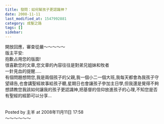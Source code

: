 ```yaml
---
title: 發問：如何幫孩子更認識神？
date: 2008-11-11
last_modified_at: 1547992881
category: 成聖之路
tags: []
sidebar: 
---
```


<p>開放回應，審查從嚴<!--more-->～～～～～<br/>版主平安:<br/>抱歉占用您的版面!<br/>很喜歡您的文章,您文章的內容往往是對弟兄姐妹和牧者<br/>一針見血的提醒.....<br/>有個問題想問您,我是兩個孩子的父親,我一個小二一個大班,我每天都會為我孩子守望禱告,也會講聖經故事給孩子聽,星期日也會讓孩子參加主日學,但我還是覺得不夠<br/>想請教您我該如何讓我的孩子更認識神,把基督的信仰放進孩子的心理,不知您是否有聖經的經節可以分享...<br/><br/><br/>Posted by 主羊 at 2008年11月11日 17:58 <br/>～～～～～～
</p>